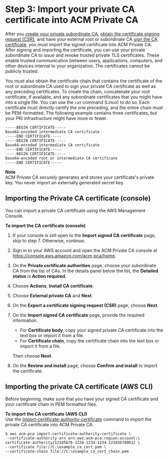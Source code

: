 # Step 3: Import your private CA certificate into ACM Private CA<a name="PcaImportCaCert"></a>

After you [create your private subordinate CA](create-CA.md), [obtain the certificate signing request \(CSR\)](PcaGetCsr.md), and have your external root or subordinate CA [sign the CA certificate](PcaSignCert.md), you must import the signed certificate into ACM Private CA\. After signing and importing the certificate, you can use your private subordinate CA to issue and revoke trusted private TLS certificates\. These enable trusted communication between users, applications, computers, and other devices internal to your organization\. The certificates cannot be publicly trusted\. 

You must also obtain the certificate chain that contains the certificate of the root or subordinate CA used to sign your private CA certificate as well as any preceding certificates\. To create the chain, concatenate your root certificate, if available, and any subordinate certificates that you might have into a single file\. You can use the `cat` command \(Linux\) to do so\. Each certificate must directly certify the one preceding, and the entire chain must be PEM\-formatted\. The following example contains three certificates, but your PKI infrastructure might have more or fewer\.

```
-----BEGIN CERTIFICATE-----
Base64-encoded intermediate CA certificate 
-----END CERTIFICATE-----
-----BEGIN CERTIFICATE-----
Base64-encoded intermediate CA certificate 
-----END CERTIFICATE-----    
-----BEGIN CERTIFICATE-----
Base64-encoded root or intermediate CA certificate
-----END CERTIFICATE-----
```

**Note**  
ACM Private CA securely generates and stores your certificate's private key\. You never import an externally generated secret key\. 

## Importing the Private CA certificate \(console\)<a name="ImportConsole"></a>

You can import a private CA certificate using the AWS Management Console\.

**To import the CA certificate \(console\)**

1. If your console is still open to the **Import signed CA certificate** page, skip to step 7\. Otherwise, continue\.

1. Sign in to your AWS account and open the ACM Private CA console at [https://console\.aws\.amazon\.com/acm\-pca/home](https://console.aws.amazon.com/acm-pca/home)\.

1. On the **Private certificate authorities** page, choose your subordinate CA from the list of CAs\. In the details panel below the list, the **Detailed status** is **Action required**\.

1. Choose **Actions**, **Install CA certificate**\.

1. Choose **External private CA** and **Next**\. 

1. On the **Export a certificate signing request \(CSR\)** page, choose **Next**\.

1. On the **Import signed CA certificate** page, provide the required information\.
   + For **Certificate body**, copy your signed private CA certificate into the text box or import it from a file\. 
   + For **Certificate chain**, copy the certificate chain into the text box or import it from a file\. 

   Then choose **Next**\.

1. On the **Review and install** page, choose **Confirm and install** to import the certificate\. 

## Importing the private CA certificate \(AWS CLI\)<a name="ImportCli"></a>

Before beginning, make sure that you have your signed CA certificate and your certificate chain in PEM formatted files\.

**To import the CA certificate \(AWS CLI\)**  
Use the [import\-certificate\-authority\-certificate](https://docs.aws.amazon.com/cli/latest/reference/acm-pca/import-certificate-authority-certificate.html) command to import the private CA certificate into ACM Private CA\.

```
$ aws acm-pca import-certificate-authority-certificate \
--certificate-authority-arn arn:aws:acm-pca:region:account:\
certificate-authority/12345678-1234-1234-1234-123456789012 \
--certificate file://C:\example_ca_cert.pem \
--certificate-chain file://C:\example_ca_cert_chain.pem
```